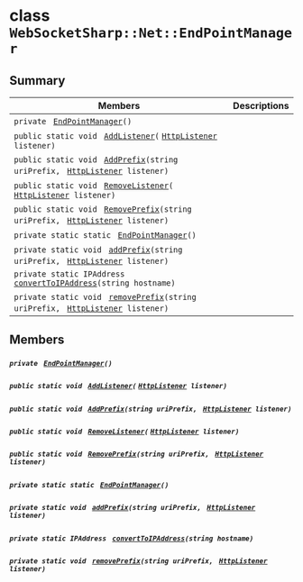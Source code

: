 # class `WebSocketSharp::Net::EndPointManager` 

## Summary

 Members                                | Descriptions                                
----------------------------------------|---------------------------------------------
`private ` [`EndPointManager`](#class_web_socket_sharp_1_1_net_1_1_end_point_manager_1ad579303fb591876c5f2996d7d2576d50)`()` | 
`public static void ` [`AddListener`](#class_web_socket_sharp_1_1_net_1_1_end_point_manager_1a2039fdd81822fcde4ec1799f490997b6)`(` [`HttpListener`](WebSocketSharp--Net--HttpListener.md)` listener)` | 
`public static void ` [`AddPrefix`](#class_web_socket_sharp_1_1_net_1_1_end_point_manager_1ab65096be392e89d2bf3ec96610ad5ed5)`(string uriPrefix, ` [`HttpListener`](WebSocketSharp--Net--HttpListener.md)` listener)` | 
`public static void ` [`RemoveListener`](#class_web_socket_sharp_1_1_net_1_1_end_point_manager_1ad0fff91b74789b165c4f2bcab421aea6)`(` [`HttpListener`](WebSocketSharp--Net--HttpListener.md)` listener)` | 
`public static void ` [`RemovePrefix`](#class_web_socket_sharp_1_1_net_1_1_end_point_manager_1aaac71f97c391dd996fd207bc94fb9bde)`(string uriPrefix, ` [`HttpListener`](WebSocketSharp--Net--HttpListener.md)` listener)` | 
`private static static ` [`EndPointManager`](#class_web_socket_sharp_1_1_net_1_1_end_point_manager_1a5c067d2ac50c1c8c8c9499012d4e1762)`()` | 
`private static void ` [`addPrefix`](#class_web_socket_sharp_1_1_net_1_1_end_point_manager_1a72e3a1fc374e8921557f28cd59315292)`(string uriPrefix, ` [`HttpListener`](WebSocketSharp--Net--HttpListener.md)` listener)` | 
`private static IPAddress ` [`convertToIPAddress`](#class_web_socket_sharp_1_1_net_1_1_end_point_manager_1a09cb9f8c9ff928367264ce970995997f)`(string hostname)` | 
`private static void ` [`removePrefix`](#class_web_socket_sharp_1_1_net_1_1_end_point_manager_1a3c4a0793e47d25b46a248186695724f1)`(string uriPrefix, ` [`HttpListener`](WebSocketSharp--Net--HttpListener.md)` listener)` | 

## Members

##### `private ` [`EndPointManager`](#class_web_socket_sharp_1_1_net_1_1_end_point_manager_1ad579303fb591876c5f2996d7d2576d50)`()` 

##### `public static void ` [`AddListener`](#class_web_socket_sharp_1_1_net_1_1_end_point_manager_1a2039fdd81822fcde4ec1799f490997b6)`(` [`HttpListener`](WebSocketSharp--Net--HttpListener.md)` listener)` 

##### `public static void ` [`AddPrefix`](#class_web_socket_sharp_1_1_net_1_1_end_point_manager_1ab65096be392e89d2bf3ec96610ad5ed5)`(string uriPrefix, ` [`HttpListener`](WebSocketSharp--Net--HttpListener.md)` listener)` 

##### `public static void ` [`RemoveListener`](#class_web_socket_sharp_1_1_net_1_1_end_point_manager_1ad0fff91b74789b165c4f2bcab421aea6)`(` [`HttpListener`](WebSocketSharp--Net--HttpListener.md)` listener)` 

##### `public static void ` [`RemovePrefix`](#class_web_socket_sharp_1_1_net_1_1_end_point_manager_1aaac71f97c391dd996fd207bc94fb9bde)`(string uriPrefix, ` [`HttpListener`](WebSocketSharp--Net--HttpListener.md)` listener)` 

##### `private static static ` [`EndPointManager`](#class_web_socket_sharp_1_1_net_1_1_end_point_manager_1a5c067d2ac50c1c8c8c9499012d4e1762)`()` 

##### `private static void ` [`addPrefix`](#class_web_socket_sharp_1_1_net_1_1_end_point_manager_1a72e3a1fc374e8921557f28cd59315292)`(string uriPrefix, ` [`HttpListener`](WebSocketSharp--Net--HttpListener.md)` listener)` 

##### `private static IPAddress ` [`convertToIPAddress`](#class_web_socket_sharp_1_1_net_1_1_end_point_manager_1a09cb9f8c9ff928367264ce970995997f)`(string hostname)` 

##### `private static void ` [`removePrefix`](#class_web_socket_sharp_1_1_net_1_1_end_point_manager_1a3c4a0793e47d25b46a248186695724f1)`(string uriPrefix, ` [`HttpListener`](WebSocketSharp--Net--HttpListener.md)` listener)` 

